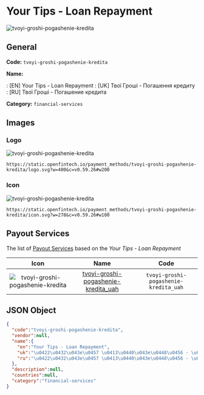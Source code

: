 
# Your Tips - Loan Repayment 
![tvoyi-groshi-pogashenie-kredita](https://static.openfintech.io/payment_methods/tvoyi-groshi-pogashenie-kredita/logo.svg?w=400&c=v0.59.26#w200)  

## General 
**Code:** `tvoyi-groshi-pogashenie-kredita` 
 
**Name:** 
 
:	[EN] Your Tips - Loan Repayment 
:	[UK] Твої Гроші - Погашення кредиту 
:	[RU] Твої Гроші - Погашение кредита 
 
**Category:** `financial-services` 
 

## Images 

### Logo 
![tvoyi-groshi-pogashenie-kredita](https://static.openfintech.io/payment_methods/tvoyi-groshi-pogashenie-kredita/logo.svg?w=400&c=v0.59.26#w200)  

```
https://static.openfintech.io/payment_methods/tvoyi-groshi-pogashenie-kredita/logo.svg?w=400&c=v0.59.26#w200
```  

### Icon 
![tvoyi-groshi-pogashenie-kredita](https://static.openfintech.io/payment_methods/tvoyi-groshi-pogashenie-kredita/icon.svg?w=278&c=v0.59.26#w100)  

```
https://static.openfintech.io/payment_methods/tvoyi-groshi-pogashenie-kredita/icon.svg?w=278&c=v0.59.26#w100
```  

## Payout Services 
 
The list of [Payout Services](/payout-services/) based on the _Your Tips - Loan Repayment_ 

|Icon|Name|Code| 
|:---:|:---:|:---:| 
|![tvoyi-groshi-pogashenie-kredita](https://static.openfintech.io/payout_methods/tvoyi-groshi-pogashenie-kredita/icon.svg?w=278&c=v0.59.26#w40) |[tvoyi-groshi-pogashenie-kredita_uah](/payout-services/tvoyi-groshi-pogashenie-kredita_uah/)|`tvoyi-groshi-pogashenie-kredita_uah`| 
 

## JSON Object 

```json
{
  "code":"tvoyi-groshi-pogashenie-kredita",
  "vendor":null,
  "name":{
    "en":"Your Tips - Loan Repayment",
    "uk":"\u0422\u0432\u043e\u0457 \u0413\u0440\u043e\u0448\u0456 - \u041f\u043e\u0433\u0430\u0448\u0435\u043d\u043d\u044f \u043a\u0440\u0435\u0434\u0438\u0442\u0443",
    "ru":"\u0422\u0432\u043e\u0457 \u0413\u0440\u043e\u0448\u0456 - \u041f\u043e\u0433\u0430\u0448\u0435\u043d\u0438\u0435 \u043a\u0440\u0435\u0434\u0438\u0442\u0430"
  },
  "description":null,
  "countries":null,
  "category":"financial-services"
}
```  
